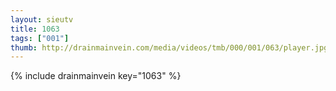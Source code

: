 ```yaml
--- 
layout: sieutv
title: 1063
tags: ["001"]
thumb: http://drainmainvein.com/media/videos/tmb/000/001/063/player.jpg
---
```

{% include drainmainvein key="1063" %} 
